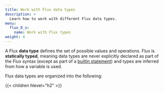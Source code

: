 ```yaml
---
title: Work with Flux data types
description: >
  Learn how to work with different Flux data types.
menu:
  flux_0_x:
    name: Work with Flux types
weight: 4
---
```


A Flux **data type** defines the set of possible values and operations.
Flux is **statically typed**, meaning data types are never explicitly declared
as part of the Flux syntax (except as part of a [builtin statement](/flux/v0.x/spec/system-built-ins/))
and types are inferred from how a variable is used.

Flux data types are organized into the following:

{{< children hlevel="h2" >}}
